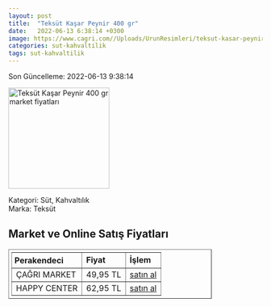 ```yaml
---
layout: post
title:  "Teksüt Kaşar Peynir 400 gr"
date:   2022-06-13 6:38:14 +0300
image: https://www.cagri.com//Uploads/UrunResimleri/teksut-kasar-peynir-400-gr-352d.jpg
categories: sut-kahvaltilik
tags: sut-kahvaltilik
---
```


Son Güncelleme: 2022-06-13 9:38:14

<img src="https://www.cagri.com//Uploads/UrunResimleri/teksut-kasar-peynir-400-gr-352d.jpg" width="200" alt="Teksüt Kaşar Peynir 400 gr market fiyatları" />

Kategori: Süt, Kahvaltılık
<br />
Marka: Teksüt

<h2>Market ve Online Satış Fiyatları</h2>

<table border="1" style="padding: 5px;width:80%;">
  <tr>
    <td style="padding: 5px;"><strong>Perakendeci</strong></td>
    <td><strong>Fiyat</strong></td>
    <td><strong>İşlem</strong></td>
  </tr>
  <tr>
              <td title="Çağrı Market">ÇAĞRI MARKET</td>
              <td>49,95 TL</td>
              <td><a title="Çağrı Market" target="_blank" href="https://www.cagri.com/teksut-kasar-peynir-400-gr">satın al</a></td>
            </tr><tr>
              <td title="Happy Center">HAPPY CENTER</td>
              <td>62,95 TL</td>
              <td><a title="Happy Center" target="_blank" href="https://www.happycenter.com.tr/Teksut_Kasar_Peynir_400_Gr">satın al</a></td>
            </tr>
</table>
